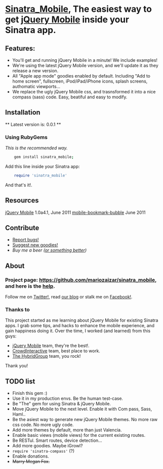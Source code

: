 # [Sinatra_Mobile][repo], The easiest way to get [jQuery Mobile][jqm] inside your Sinatra app.

## Features:

- You'll get and running jQuery Mobile in a minute! We include examples!
- We're using the latest jQuery Mobile version, and we'll update it as they release a new version.
- All "Apple app mode" goodies enabled by default. Including "Add to home screen", fullscreen, iPod/iPad/iPhone icons, splash screens, authomatic viewports...
- We replace the ugly jQuery Mobile css, and trasnsformed it into a nice compass (sass) code. Easy, beatiful and easy to modify.

## Installation

** Latest version is: 0.0.1 **

### Using RubyGems

_This is the recommended way._

```sh
    gem install sinatra_mobile;
```

Add this line inside your Sinatra app:
```ruby
    require 'sinatra_mobile'
```

And that's it!.

## Resources

[jQuery Mobile][jqm] 1.0a4.1, June 2011
[mobile-bookmark-bubble] June 2011

## Contribute

* [Report bugs!](https://github.com/mariozaizar/sinatra_mobile/issues?labels=Bugs)
* [Suggest new goodies!](https://github.com/mariozaizar/sinatra_mobile/issues?labels=Features)
* _Buy me a beer ([or something better][amazon])_

## About

### Project page: <https://github.com/mariozaizar/sinatra_mobile>, and here is the [help](https://github.com/mariozaizar/sinatra_mobile/issues?labels=Help).
Follow me on [Twitter!][twitter], read [our blog][crowdint] or stalk me on [Facebook!][facebook].

### Thanks to

This project started as me learning about jQuery Mobile for existing Sinatra apps.
I grab some tips, and hacks to enhance the mobile experience, and gain happiness doing it.
Over the time, I worked (and learned) from this guys:

- [jQuery Mobile][jqm] team, they're the best!.
- [CrowdInteractive][crowdint] team, best place to work.
- [The HybridGroup][hybridgroup] team, you rock!

Thank you!


## TODO list

* Finish this gem :)
* Use it in my production envs. Be the human test-case.
* Be "The" gem for using Sinatra & jQuery Mobile.
* Move jQuery Mobile to the next level. Enable it with Com  pass, Sass, Haml..
* Be the asiest way to generate new jQuery Mobile themes. No more raw css code. No more ugly code.
* Add more themes by default, more than just Valencia.
* Enable basic views (mobile views) for the current existing routes.
* Be RESTul. Smart routes, device detection...
* Add more goodies. Maybe iGrowl?
* `require 'sinatra-compass'` (?)
* Enable donations.
* <del>Marry Megan Fox.</del>

[twitter]: http://twitter.com/mariozaizar
[facebook]: http://facebook.com/mariozaizar
[crowdint]: http://www.crowdint.com/en/about_us
[hybridgroup]: http://hybridgroup.com
[amazon]: http://amzn.com/w/18ZQSVYATE5M1
[repo]: https://github.com/mariozaizar/sinatra_mobile/;

[jqm]: http://jquerymobile.com/
[mobile-bookmark-bubble]: http://code.google.com/p/mobile-bookmark-bubble/
[git]: http://git-scm.com/
[sinatra]: http://www.sinatrarb.com/
[rails]: http://rubyonrails.org/
[rvm]: https://rvm.beginrescueend.com/
[gem]: http://rubygems.org/
[bash]: http://www.gnu.org/software/bash/